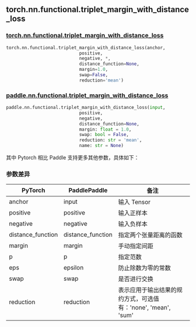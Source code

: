 ## torch.nn.functional.triplet_margin_with_distance_loss

### [torch.nn.functional.triplet_margin_with_distance_loss](https://pytorch.org/docs/stable/generated/torch.nn.functional.triplet_margin_with_distance_loss.html?highlight=triplet_margin_with_distance_loss#torch.nn.functional.triplet_margin_with_distance_loss)

```python
torch.nn.functional.triplet_margin_with_distance_loss(anchor,
                            positive,
                            negative, *,
                            distance_function=None,
                            margin=1.0,
                            swap=False,
                            reduction='mean')
```

### [paddle.nn.functional.triplet_margin_with_distance_loss](https://www.paddlepaddle.org.cn/documentation/docs/zh/api/paddle/nn/functional/triplet_margin_with_distance_loss_cn.html)

```python
paddle.nn.functional.triplet_margin_with_distance_loss(input,
                            positive,
                            negative,
                            distance_function=None,
                            margin: float = 1.0,
                            swap: bool = False,
                            reduction: str = 'mean',
                            name: str = None)
```

其中 Pytorch 相⽐ Paddle ⽀持更多其他参数，具体如下：
### 参数差异
| PyTorch       | PaddlePaddle | 备注                                                   |
| ------------- | ------------ | ------------------------------------------------------ |
| anchor          | input         | 输入 Tensor                                     |
| positive          | positive         | 输入正样本                                 |
| negative          | negative         | 输入负样本                                     |
| distance_function | distance_function |  指定两个张量距离的函数                                      |
| margin          | margin         |  手动指定间距                                  |
| p          | p         | 指定范数                                 |
| eps          | epsilon         | 防止除数为零的常数                                  |
| swap          | swap         | 是否进行交换                                  |
| reduction          | reduction         | 表示应用于输出结果的规约方式，可选值有：'none', 'mean', 'sum'                         |
